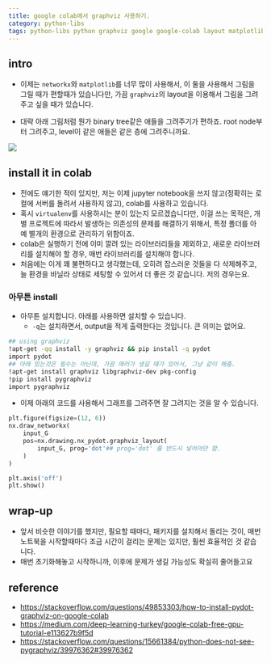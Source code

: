 ```yaml
---
title: google colab에서 graphviz 사용하기.
category: python-libs
tags: python-libs python graphviz google google-colab layout matplotlib networkx
---
```


## intro

- 이제는 `networkx`와 `matplotlib`를 너무 많이 사용해서, 이 둘을 사용해서 그림을 그릴 때가 편할때가 있습니다만, 가끔 `graphviz`의 layout을 이용해서 그림을 그려주고 싶을 때가 있습니다.

- 대략 아래 그림처럼 뭔가 binary tree같은 애들을 그려주기가 편하죠. root node부터 그려주고, level이 같은 애들은 같은 층에 그려주니까요. 

![](https://i.imgur.com/XmHZ3gv.png)

## install it in colab

- 전에도 얘기한 적이 있지만, 저는 이제 jupyter notebook을 쓰지 않고(정확히는 로컬에 서버를 돌려서 사용하지 않고), colab를 사용하고 있습니다. 
- 혹시 `virtualenv`를 사용하시는 분이 있는지 모르겠습니다만, 이걸 쓰는 목적은, 개별 프로젝트에 따라서 발생하는 의존성의 문제를 해결하기 위해서, 특정 폴더를 아예 별개의 환경으로 관리하기 위함이죠. 
- colab은 실행하기 전에 이미 깔려 있는 라이브러리들을 제외하고, 새로운 라이브러리를 설치해야 할 경우, 매번 라이브러리를 설치해야 합니다. 
- 처음에는 이게 꽤 불편하다고 생각했는데, 오히려 잡스러운 것들을 다 삭제해주고, 늘 환경을 바닐라 상태로 세팅할 수 있어서 더 좋은 것 같습니다. 저의 경우는요. 

### 아무튼 install 

- 아무튼 설치합니다. 아래를 사용하면 설치할 수 있습니다. 
    - `-q`는 설치하면서, output을 적게 출력한다는 것입니다. 큰 의미는 없어요. 


```bash
## using graphviz 
!apt-get -qq install -y graphviz && pip install -q pydot
import pydot
## 아래 있는것은 필수는 아닌데, 가끔 에러가 생길 때가 있어서, 그냥 같이 해줌. 
!apt-get install graphviz libgraphviz-dev pkg-config
!pip install pygraphviz
import pygraphviz
```

- 이제 아래의 코드를 사용해서 그래프를 그려주면 잘 그려지는 것을 알 수 있습니다. 

```python
plt.figure(figsize=(12, 6))
nx.draw_networkx(
    input_G
    pos=nx.drawing.nx_pydot.graphviz_layout(
        input_G, prog='dot'## prog='dot' 를 반드시 넣어야만 함. 
    )
)

plt.axis('off')
plt.show()
```

## wrap-up

- 앞서 비슷한 이야기를 했지만, 필요할 때마다, 패키지를 설치해서 돌리는 것이, 매번 노트북을 시작할때마다 조금 시간이 걸리는 문제는 있지만, 훨씬 효율적인 것 같습니다. 
- 매번 초기화해놓고 시작하니까, 이후에 문제가 생길 가능성도 확실히 줄어들고요 


## reference

- <https://stackoverflow.com/questions/49853303/how-to-install-pydot-graphviz-on-google-colab>
- <https://medium.com/deep-learning-turkey/google-colab-free-gpu-tutorial-e113627b9f5d>
- <https://stackoverflow.com/questions/15661384/python-does-not-see-pygraphviz/39976362#39976362>